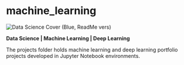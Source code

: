 # machine_learning
![Data Science Cover (Blue, ReadMe vers)](https://user-images.githubusercontent.com/122534665/236703962-02d80e5c-0187-4eb4-b846-5d2e2e4b6331.png)


**Data Science | Machine Learning | Deep Learning**

The projects folder holds machine learning and deep learning portfolio projects developed in Jupyter Notebook environments.
